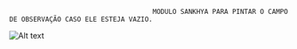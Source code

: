                                         MODULO SANKHYA PARA PINTAR O CAMPO DE OBSERVAÇÃO CASO ELE ESTEJA VAZIO.







![Alt text](https://i.imgur.com/neJRJzW.png "SCREENSHOT")
